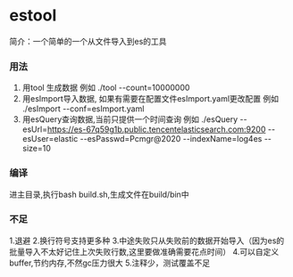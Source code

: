 # estool
简介：一个简单的一个从文件导入到es的工具

### 用法
1. 用tool 生成数据  例如 ./tool --count=10000000
2. 用esImport导入数据, 如果有需要在配置文件esImport.yaml更改配置 例如 ./esImport --conf=esImport.yaml
3. 用esQuery查询数据,当前只提供一个时间查询 例如  ./esQuery --esUrl=https://es-67q59g1b.public.tencentelasticsearch.com:9200 --esUser=elastic --esPasswd=Pcmgr@2020 --indexName=log4es --size=10

### 编译
进主目录,执行bash build.sh,生成文件在build/bin中


### 不足
1.退避
2.换行符号支持更多种
3.中途失败只从失败前的数据开始导入（因为es的批量导入不太好记住上次失败行数,这里要做准确需要花点时间）
4.可以自定义buffer,节约内存,不然gc压力很大
5.注释少，测试覆盖不足
